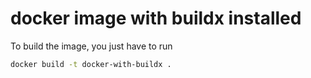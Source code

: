 # docker image with buildx installed

To build the image, you just have to run

```bash
docker build -t docker-with-buildx .
```

